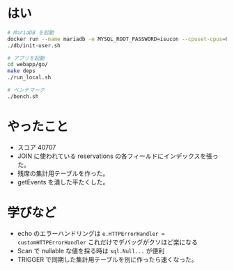 # はい

```bash
# MariaDB を起動
docker run --name mariadb -e MYSQL_ROOT_PASSWORD=isucon --cpuset-cpus=0 -d -p 43306:3306 mariadb
./db/init-user.sh

# アプリを起動
cd webapp/go/
make deps
./run_local.sh

# ベンチマーク
./bench.sh
```

# やったこと
- スコア 40707
- JOIN に使われている reservations の各フィールドにインデックスを張った。
- 残席の集計用テーブルを作った。
- getEvents を潰した平たくした。

# 学びなど

- echo のエラーハンドリングは `e.HTTPErrorHandler = customHTTPErrorHandler` これだけでデバッグがクソほど楽になる
- Scan で nullable な値を採る時は `sql.Null...` が便利
- TRIGGER で同期した集計用テーブルを別に作ったら速くなった。
